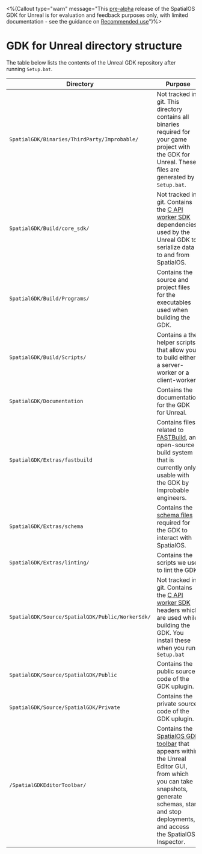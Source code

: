 <%(Callout type="warn" message="This [pre-alpha](https://docs.improbable.io/reference/latest/shared/release-policy#maturity-stages) release of the SpatialOS GDK for Unreal is for evaluation and feedback purposes only, with limited documentation - see the guidance on [Recommended use]({{urlRoot}}/index#recommended-use)")%>

# GDK for Unreal directory structure
The table below lists the contents of the Unreal GDK repository after running `Setup.bat`.

| Directory | Purpose
|-----------|---------
| `SpatialGDK/Binaries/ThirdParty/Improbable/` | Not tracked in git. This directory contains all binaries required for your game project with the GDK for Unreal. These files are generated by `Setup.bat`.
| `SpatialGDK/Build/core_sdk/` | Not tracked in git. Contains the [C API worker SDK](https://docs.improbable.io/reference/latest/capi/introduction) dependencies used by the Unreal GDK to serialize data to and from SpatialOS.
| `SpatialGDK/Build/Programs/` | Contains the source and project files for the executables used when building the GDK.
| `SpatialGDK/Build/Scripts/` | Contains a the helper scripts that allow you to build either a server-worker or a client-worker.
| `SpatialGDK/Documentation` | Contains the documentation for the GDK for Unreal.
| `SpatialGDK/Extras/fastbuild` | Contains files related to [FASTBuild](http://www.fastbuild.org/docs/home.html), an open-source build system that is currently only usable with the GDK by Improbable engineers.
| `SpatialGDK/Extras/schema` | Contains the [schema files](https://docs.improbable.io/reference/latest/shared/glossary#schema) required for the GDK to interact with SpatialOS.
| `SpatialGDK/Extras/linting/` | Contains the scripts we use to lint the GDK.
| `SpatialGDK/Source/SpatialGDK/Public/WorkerSdk/` | Not tracked in git. Contains the [C API worker SDK](https://docs.improbable.io/reference/latest/capi/introduction) headers which are used while building the GDK. You install these when you run `Setup.bat`
| `SpatialGDK/Source/SpatialGDK/Public` | Contains the public source code of the GDK uplugin.
| `SpatialGDK/Source/SpatialGDK/Private` | Contains the private source code of the GDK uplugin.
| `/SpatialGDKEditorToolbar/` | Contains the [SpatialOS GDK toolbar]({{urlRoot}}/content/toolbar.md) that appears within the Unreal Editor GUI, from which you can take snapshots, generate schemas, start and stop deployments, and access the SpatialOS Inspector.
